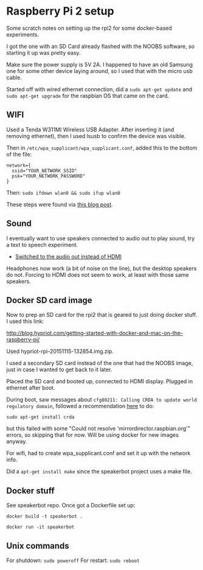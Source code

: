 # Raspberry Pi 2 setup

Some scratch notes on setting up the rpi2 for some docker-based experiments.

I got the one with an SD Card already flashed with the NOOBS software, so starting it up was pretty easy.

Make sure the power supply is 5V 2A. I happened to have an old Samsung one for some other device laying around, so I used that with the micro usb cable.

Started off with wired ethernet connection, did a `sudo apt-get update` and `sudo apt-get upgrade` for the raspbian OS that came on the card.

## WIFI

Used a Tenda W311MI Wireless USB Adapter. After inserting it (and removing ethernet), then I used lsusb to confirm the device was visible.

Then in `/etc/wpa_supplicant/wpa_supplicant.conf`, added this to the bottom of the file:

```
network={
  ssid="YOUR_NETWORK_SSID"
  psk="YOUR_NETWORK_PASSWORD"
}
```

Then: `sudo ifdown wlan0 && sudo ifup wlan0`

These steps were found via [this blog post](http://www.jeffgeerling.com/blogs/jeff-geerling/edimax-ew-7811un-tenda-w311mi-wifi-raspberry-pi).

## Sound

I eventually want to use speakers connected to audio out to play sound, try a text to speech experiment.

* [Switched to the audio out instead of HDMI](https://www.raspberrypi.org/documentation/configuration/audio-config.md)

Headphones now work (a bit of noise on the line), but the desktop speakers do not. Forcing to HDMI does not seem to work, at least with those same speakers.

## Docker SD card image

Now to prep an SD card for the rpi2 that is geared to just doing docker stuff. I used this link:

http://blog.hypriot.com/getting-started-with-docker-and-mac-on-the-raspberry-pi/

Used hypriot-rpi-20151115-132854.img.zip.

I used a secondary SD card instead of the one that had the NOOBS image, just in case I wanted to get back to it later.

Placed the SD card and booted up, connected to HDMI display. Plugged in ethernet after boot.

During boot, saw messages about `cfg80211: Calling CRDA to update world regulatory domain`, followed a recommendation [here](https://github.com/raspberrypi/linux/issues/1149) to do:

`sudo apt-get install crda`

but this failed with some "Could not resolve 'mirrordirector.raspbian.org'" errors, so skipping that for now. Will be using docker for new images anyway.

For wifi, had to create wpa_supplicant.conf and set it up with the network info.

Did a `apt-get install make` since the speakerbot project uses a make file.

## Docker stuff

See speakerbot repo. Once got a Dockerfile set up:

```
docker build -t speakerbot .

docker run -it speakerbot
```


## Unix commands

For shutdown: `sudo poweroff`
For restart: `sudo reboot`

